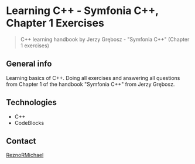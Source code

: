 # Learning C++ - Symfonia C++, Chapter 1 Exercises
> C++ learning handbook by Jerzy Grębosz - "Symfonia C++" (Chapter 1 exercises)

## General info
Learning basics of C++. Doing all exercises and answering all questions from Chapter 1 of the handbook "Symfonia C++" from Jerzy Grębosz.

## Technologies
* C++
* CodeBlocks

## Contact
[ReznoRMichael](https://github.com/ReznoRMichael) 